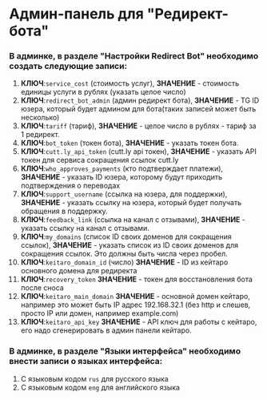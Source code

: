 # Админ-панель для "Редирект-бота"

### В админке, в разделе "Настройки Redirect Bot" необходимо создать следующие записи:
1. **КЛЮЧ**:```service_cost``` (стоимость услуг), **ЗНАЧЕНИЕ** - стоимость единицы услуги в рублях (указать целое число)
2. **КЛЮЧ**:```redirect_bot_admin``` (админ редирект бота), **ЗНАЧЕНИЕ** - TG ID юзера, который будет админом для бота(таких записей может быть несколько)
3. **КЛЮЧ**:```tariff``` (тариф), **ЗНАЧЕНИЕ** - целое число в рублях - тариф за 1 редирект.
4. **КЛЮЧ**:```bot_token``` (токен бота), **ЗНАЧЕНИЕ** - указать токен бота.
5. **КЛЮЧ**:```cutt.ly_api_token``` (cutt.ly api токен), **ЗНАЧЕНИЕ** - указать API токен для сервиса сокращения ссылок cutt.ly
6. **КЛЮЧ**:```who_approves_payments``` (кто подтверждает платежи), **ЗНАЧЕНИЕ** - указать ID юзера, которому будут приходить подтверждения о переводах
7. **КЛЮЧ**:```support_username``` (ссылка на юзера, для поддержки), **ЗНАЧЕНИЕ** - указать ссылку на юзера, который будет получать обращения в поддержку.
8. **КЛЮЧ**:```feedback_link``` (ссылка на канал с отзывами), **ЗНАЧЕНИЕ** - указать ссылку на канал с отзывами.
9. **КЛЮЧ**:```my_domains``` (список ID своих доменов для сокращения ссылок), **ЗНАЧЕНИЕ** - указать список из ID своих доменов для сокращения ссылок. Это должны быть числа через пробел.
10. **КЛЮЧ**:```keitaro_domain_id``` (число) **ЗНАЧЕНИЕ** - ID из кейтаро основного домена для редиректа 
11. **КЛЮЧ**:```recovery_token``` **ЗНАЧЕНИЕ** - токен для восстановления бота после сноса
12. **КЛЮЧ**:```keitaro_main_domain``` **ЗНАЧЕНИЕ** - основной домен кейтаро, например это может быть IP адрес 192.168.32.1 (без http и слешев, просто IP или домен, например example.com)
13. **КЛЮЧ**:```keitaro_api_key``` **ЗНАЧЕНИЕ** - API ключ для работы с кейтаро, его надо сгенерировать в админ панели кейтаро.

### В админке, в разделе "Языки интерфейса" необходимо внести записи о языках интерфейса:
1. С языковым кодом `rus` для русского языка
2. С языковым кодом `eng` для английского языка